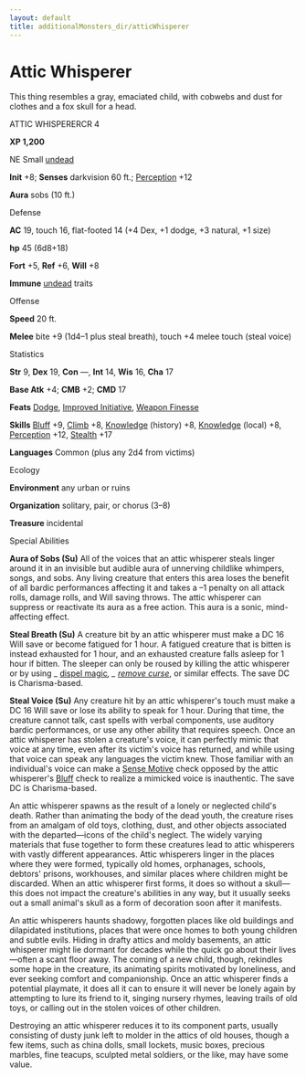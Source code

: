 ```yaml
---
layout: default
title: additionalMonsters_dir/atticWhisperer
---
```

# Attic Whisperer

This thing resembles a gray, emaciated child, with cobwebs and dust for clothes and a fox skull for a head.

ATTIC WHISPERERCR 4

**XP 1,200**

NE Small [undead](monsters_dir/creatureTypes#_undead)

**Init** +8; **Senses** darkvision 60 ft.; [Perception](additionalMonsters_dir/../skills_dir/perception#_perception) +12

**Aura** sobs (10 ft.)

Defense

**AC** 19, touch 16, flat-footed 14 (+4 Dex, +1 dodge, +3 natural, +1 size)

**hp** 45 (6d8+18)

**Fort** +5, **Ref** +6, **Will** +8

**Immune** [undead](monsters_dir/creatureTypes#_undead) traits

Offense

**Speed** 20 ft.

**Melee** bite +9 (1d4–1 plus steal breath), touch +4 melee touch (steal voice)

Statistics

**Str** 9, **Dex** 19, **Con** —, **Int** 14, **Wis** 16, **Cha** 17

**Base Atk** +4; **CMB** +2; **CMD** 17

**Feats** [Dodge](additionalMonsters_dir/../feats#_dodge), [Improved Initiative](additionalMonsters_dir/../feats#_improved-initiative), [Weapon Finesse](additionalMonsters_dir/../feats#_weapon-finesse)

**Skills** [Bluff](additionalMonsters_dir/../skills_dir/bluff#_bluff) +9, [Climb](additionalMonsters_dir/../skills_dir/climb#_climb) +8, [Knowledge](additionalMonsters_dir/../skills_dir/knowledge#_knowledge) (history) +8, [Knowledge](additionalMonsters_dir/../skills_dir/knowledge#_knowledge) (local) +8, [Perception](additionalMonsters_dir/../skills_dir/perception#_perception) +12, [Stealth](additionalMonsters_dir/../skills_dir/stealth#_stealth) +17

**Languages** Common (plus any 2d4 from victims)

Ecology

**Environment** any urban or ruins

**Organization** solitary, pair, or chorus (3–8)

**Treasure** incidental

Special Abilities

**Aura of Sobs (Su)** All of the voices that an attic whisperer steals linger around it in an invisible but audible aura of unnerving childlike whimpers, songs, and sobs. Any living creature that enters this area loses the benefit of all bardic performances affecting it and takes a –1 penalty on all attack rolls, damage rolls, and Will saving throws. The attic whisperer can suppress or reactivate its aura as a free action. This aura is a sonic, mind-affecting effect.

**Steal Breath (Su)** A creature bit by an attic whisperer must make a DC 16 Will save or become fatigued for 1 hour. A fatigued creature that is bitten is instead exhausted for 1 hour, and an exhausted creature falls asleep for 1 hour if bitten. The sleeper can only be roused by killing the attic whisperer or by using _ [dispel magic](additionalMonsters_dir/../spells_dir/dispelMagic#_dispel-magic)_, _ [remove curse](additionalMonsters_dir/../spells_dir/removeCurse#_remove-curse)_, or similar effects. The save DC is Charisma-based.

**Steal Voice (Su)** Any creature hit by an attic whisperer's touch must make a DC 16 Will save or lose its ability to speak for 1 hour. During that time, the creature cannot talk, cast spells with verbal components, use auditory bardic performances, or use any other ability that requires speech. Once an attic whisperer has stolen a creature's voice, it can perfectly mimic that voice at any time, even after its victim's voice has returned, and while using that voice can speak any languages the victim knew. Those familiar with an individual's voice can make a [Sense Motive](additionalMonsters_dir/../skills_dir/senseMotive#_sense-motive) check opposed by the attic whisperer's [Bluff](additionalMonsters_dir/../skills_dir/bluff#_bluff) check to realize a mimicked voice is inauthentic. The save DC is Charisma-based.

An attic whisperer spawns as the result of a lonely or neglected child's death. Rather than animating the body of the dead youth, the creature rises from an amalgam of old toys, clothing, dust, and other objects associated with the departed—icons of the child's neglect. The widely varying materials that fuse together to form these creatures lead to attic whisperers with vastly different appearances. Attic whisperers linger in the places where they were formed, typically old homes, orphanages, schools, debtors' prisons, workhouses, and similar places where children might be discarded. When an attic whisperer first forms, it does so without a skull—this does not impact the creature's abilities in any way, but it usually seeks out a small animal's skull as a form of decoration soon after it manifests.

An attic whisperers haunts shadowy, forgotten places like old buildings and dilapidated institutions, places that were once homes to both young children and subtle evils. Hiding in drafty attics and moldy basements, an attic whisperer might lie dormant for decades while the quick go about their lives—often a scant floor away. The coming of a new child, though, rekindles some hope in the creature, its animating spirits motivated by loneliness, and ever seeking comfort and companionship. Once an attic whisperer finds a potential playmate, it does all it can to ensure it will never be lonely again by attempting to lure its friend to it, singing nursery rhymes, leaving trails of old toys, or calling out in the stolen voices of other children.

Destroying an attic whisperer reduces it to its component parts, usually consisting of dusty junk left to molder in the attics of old houses, though a few items, such as china dolls, small lockets, music boxes, precious marbles, fine teacups, sculpted metal soldiers, or the like, may have some value.

